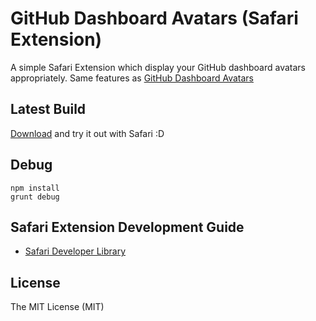 # GitHub Dashboard Avatars (Safari Extension)

A simple Safari Extension which display your GitHub dashboard avatars appropriately. Same features as [GitHub Dashboard Avatars](https://github.com/ryaneof/github-dashboard-avatars)

## Latest Build

[Download](https://wed.sh/public/github-dashboard-avatars-safari.safariextz) and try it out with Safari :D

## Debug

```
npm install
grunt debug
```

## Safari Extension Development Guide

- [Safari Developer Library](https://developer.apple.com/library/safari/documentation/Tools/Conceptual/SafariExtensionGuide/Introduction/Introduction.html)

## License

The MIT License (MIT)
